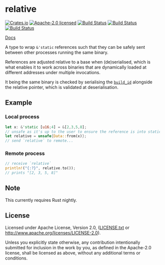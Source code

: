 # relative

[![Crates.io](https://img.shields.io/crates/v/relative.svg?style=flat-square&maxAge=86400)](https://crates.io/crates/relative)
[![Apache-2.0 licensed](https://img.shields.io/crates/l/relative.svg?style=flat-square&maxAge=2592000)](LICENSE.txt)
[![Build Status](https://ci.appveyor.com/api/projects/status/github/alecmocatta/relative?branch=master&svg=true)](https://ci.appveyor.com/project/alecmocatta/relative)
[![Build Status](https://circleci.com/gh/alecmocatta/relative/tree/master.svg?style=shield)](https://circleci.com/gh/alecmocatta/relative)
[![Build Status](https://travis-ci.com/alecmocatta/relative.svg?branch=master)](https://travis-ci.com/alecmocatta/relative)

[Docs](https://docs.rs/relative/0.1.2)

A type to wrap `&'static` references such that they can be safely sent between
other processes running the same binary.

References are adjusted relative to a base when (de)serialised, which is what
enables it to work across binaries that are dynamically loaded at different
addresses under multiple invocations.

It being the same binary is checked by serialising the
[`build_id`](https://docs.rs/build_id) alongside the relative pointer, which is
validated at deserialisation.

## Example
### Local process
```rust
let x: &'static [u16;4] = &[2,3,5,8];
// unsafe as it's up to the user to ensure the reference is into static memory
let relative = unsafe{Data::from(x)};
// send `relative` to remote...
```
### Remote process
```rust
// receive `relative`
println!("{:?}", relative.to());
// prints "[2, 3, 5, 8]"
```

## Note

This currently requires Rust nightly.

## License
Licensed under Apache License, Version 2.0, ([LICENSE.txt](LICENSE.txt) or
http://www.apache.org/licenses/LICENSE-2.0).

Unless you explicitly state otherwise, any contribution intentionally submitted
for inclusion in the work by you, as defined in the Apache-2.0 license, shall be
licensed as above, without any additional terms or conditions.
